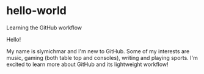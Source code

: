 # hello-world
Learning the GitHub workflow

Hello!

My name is slymichmar and I'm new to GitHub. Some of my interests are music, gaming (both table top and consoles), writing and playing sports.
I'm excited to learn more about GitHub and its lightweight workflow!
